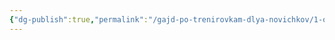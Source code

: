 ```yaml
---
{"dg-publish":true,"permalink":"/gajd-po-trenirovkam-dlya-novichkov/1-osnovnaya-chast/1-osnovnaya-chast/"}
---
```


